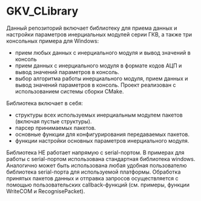 # GKV_CLibrary
Данный репозиторий включает библиотеку для приема данных и настройки параметров инерциальных модулей серии ГКВ, а также три консольных примера для Windows: 
- прием любых данных с инерциального модуля и вывод значений в консоль
- прием данных с инерциального модуля в формате кодов АЦП и вывод значений параметров в консоль.
- выбор алгоритма работы инерциального модуля, прием данных и вывод значений параметров в консоль.
Проект реализован с использованием системы сборки CMake.

Библиотека включает в себя:
- структуры всех используемых инерциальным модулем пакетов (включая пустые структуры).
- парсер принимаемых пакетов.
- основные функции для конфигурирования передаваемых пакетов.
- функции настройки основных параметров инерциального модуля.

Библиотека НЕ работает напрямую с serial-портом. В примерах для работы с serial-портом использована стандартная библиотека windows.
Аналогично может быть использована любая удобная пользователю библиотека serial-порта для используемой платформы.
Обработка принятых пакетов данных и отправка запросов осуществляется с помощью пользовательских callback-функций (см. примеры, функции WriteCOM и RecognisePacket).
